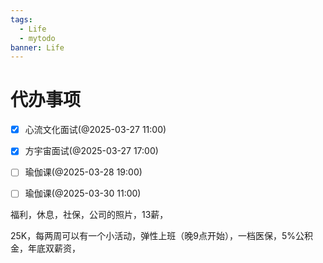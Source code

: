 ```yaml
---
tags:
  - Life
  - mytodo
banner: Life
---
```

# 代办事项
- [x] 心流文化面试(@2025-03-27 11:00)
- [x] 方宇宙面试(@2025-03-27 17:00)
- [ ] 瑜伽课(@2025-03-28 19:00)
- [ ] 瑜伽课(@2025-03-30 11:00)


福利，休息，社保，公司的照片，13薪，

25K，每两周可以有一个小活动，弹性上班（晚9点开始），一档医保，5%公积金，年底双薪资，